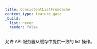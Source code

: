 ```yaml
---
title: ConsistentListFromCache
content_type: feature_gate
_build:
  list: never
  render: false
---
```

<!--
Allow the API server to serve consistent lists from cache.
-->
允许 API 服务器从缓存中提供一致的 list 操作。
